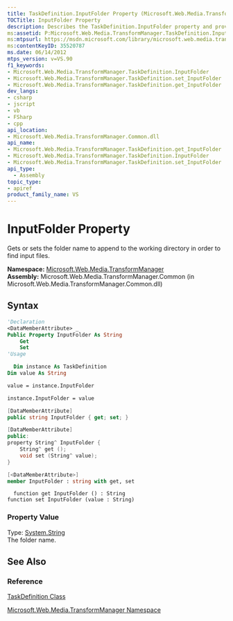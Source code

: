 ```yaml
---
title: TaskDefinition.InputFolder Property (Microsoft.Web.Media.TransformManager)
TOCTitle: InputFolder Property
description: Describes the TaskDefinition.InputFolder property and provides the namespace, assembly, syntax, and version information.
ms:assetid: P:Microsoft.Web.Media.TransformManager.TaskDefinition.InputFolder
ms:mtpsurl: https://msdn.microsoft.com/library/microsoft.web.media.transformmanager.taskdefinition.inputfolder(v=VS.90)
ms:contentKeyID: 35520787
ms.date: 06/14/2012
mtps_version: v=VS.90
f1_keywords:
- Microsoft.Web.Media.TransformManager.TaskDefinition.InputFolder
- Microsoft.Web.Media.TransformManager.TaskDefinition.set_InputFolder
- Microsoft.Web.Media.TransformManager.TaskDefinition.get_InputFolder
dev_langs:
- csharp
- jscript
- vb
- FSharp
- cpp
api_location:
- Microsoft.Web.Media.TransformManager.Common.dll
api_name:
- Microsoft.Web.Media.TransformManager.TaskDefinition.get_InputFolder
- Microsoft.Web.Media.TransformManager.TaskDefinition.InputFolder
- Microsoft.Web.Media.TransformManager.TaskDefinition.set_InputFolder
api_type:
  - Assembly
topic_type:
- apiref
product_family_name: VS
---
```


# InputFolder Property

Gets or sets the folder name to append to the working directory in order to find input files.

**Namespace:**  [Microsoft.Web.Media.TransformManager](microsoft-web-media-transformmanager-namespace.md)  
**Assembly:**  Microsoft.Web.Media.TransformManager.Common (in Microsoft.Web.Media.TransformManager.Common.dll)

## Syntax

```vb
'Declaration
<DataMemberAttribute> _
Public Property InputFolder As String
    Get
    Set
'Usage

  Dim instance As TaskDefinition
Dim value As String

value = instance.InputFolder

instance.InputFolder = value
```

```csharp
[DataMemberAttribute]
public string InputFolder { get; set; }
```

```cpp
[DataMemberAttribute]
public:
property String^ InputFolder {
    String^ get ();
    void set (String^ value);
}
```

``` fsharp
[<DataMemberAttribute>]
member InputFolder : string with get, set
```

```jscript
  function get InputFolder () : String
function set InputFolder (value : String)
```

### Property Value

Type: [System.String](https://msdn.microsoft.com/library/s1wwdcbf)  
The folder name.  

## See Also

### Reference

[TaskDefinition Class](taskdefinition-class-microsoft-web-media-transformmanager.md)

[Microsoft.Web.Media.TransformManager Namespace](microsoft-web-media-transformmanager-namespace.md)
